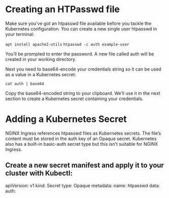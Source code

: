 # Creating an HTPasswd file

Make sure you’ve got an htpasswd file available before you tackle the Kubernetes configuration. You can create a new single user htpasswd in your terminal:

`apt install apache2-utils`
`htpasswd -c auth example-user`

You’ll be prompted to enter the password. A new file called auth will be created in your working directory.

Next you need to base64-encode your credentials string so it can be used as a value in a Kubernetes secret:

`cat auth | base64`

Copy the base64-encoded string to your clipboard. We’ll use it in the next section to create a Kubernetes secret containing your credentials.

# Adding a Kubernetes Secret

NGINX Ingress references htpasswd files as Kubernetes secrets. The file’s content must be stored in the auth key of an Opaque secret. Kubernetes also has a built-in basic-auth secret type but this isn’t suitable for NGINX Ingress.

## Create a new secret manifest and apply it to your cluster with Kubectl:

apiVersion: v1
kind: Secret
type: Opaque
metadata:
  name: htpasswd
data:
  auth: <base64-encoded htpasswd file>

